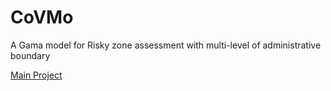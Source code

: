 # CoVMo

A Gama model for Risky zone assessment with multi-level of administrative boundary

[Main Project](https://github.com/WARMTeam/CoVid19)
